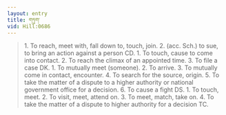```yaml
---
layout: entry
title: གཏུག་
vid: Hill:0686
---
```

> 1\. To reach, meet with, fall down to, touch, join\. 2\. (acc\. Sch\.) to sue, to bring an action against a person CD\. 1\. To touch, cause to come into contact\. 2\. To reach the climax of an appointed time\. 3\. To file a case DK\. 1\. To mutually meet (someone)\. 2\. To arrive\. 3\. To mutually come in contact, encounter\. 4\. To search for the source, origin\. 5\. To take the matter of a dispute to a higher authority or national government office for a decision\. 6\. To cause a fight DS\. 1\. To touch, meet\. 2\. To visit, meet, attend on\. 3\. To meet, match, take on\. 4\. To take the matter of a dispute to higher authority for a decision TC\.


